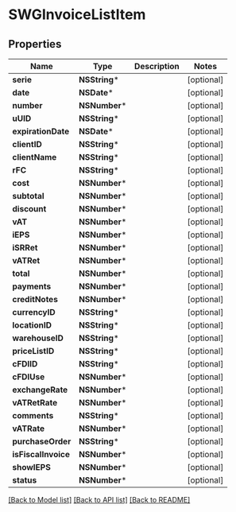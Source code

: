 # SWGInvoiceListItem

## Properties
Name | Type | Description | Notes
------------ | ------------- | ------------- | -------------
**serie** | **NSString*** |  | [optional] 
**date** | **NSDate*** |  | [optional] 
**number** | **NSNumber*** |  | [optional] 
**uUID** | **NSString*** |  | [optional] 
**expirationDate** | **NSDate*** |  | [optional] 
**clientID** | **NSString*** |  | [optional] 
**clientName** | **NSString*** |  | [optional] 
**rFC** | **NSString*** |  | [optional] 
**cost** | **NSNumber*** |  | [optional] 
**subtotal** | **NSNumber*** |  | [optional] 
**discount** | **NSNumber*** |  | [optional] 
**vAT** | **NSNumber*** |  | [optional] 
**iEPS** | **NSNumber*** |  | [optional] 
**iSRRet** | **NSNumber*** |  | [optional] 
**vATRet** | **NSNumber*** |  | [optional] 
**total** | **NSNumber*** |  | [optional] 
**payments** | **NSNumber*** |  | [optional] 
**creditNotes** | **NSNumber*** |  | [optional] 
**currencyID** | **NSString*** |  | [optional] 
**locationID** | **NSString*** |  | [optional] 
**warehouseID** | **NSString*** |  | [optional] 
**priceListID** | **NSString*** |  | [optional] 
**cFDIID** | **NSString*** |  | [optional] 
**cFDIUse** | **NSNumber*** |  | [optional] 
**exchangeRate** | **NSNumber*** |  | [optional] 
**vATRetRate** | **NSNumber*** |  | [optional] 
**comments** | **NSString*** |  | [optional] 
**vATRate** | **NSNumber*** |  | [optional] 
**purchaseOrder** | **NSString*** |  | [optional] 
**isFiscalInvoice** | **NSNumber*** |  | [optional] 
**showIEPS** | **NSNumber*** |  | [optional] 
**status** | **NSNumber*** |  | [optional] 

[[Back to Model list]](../README.md#documentation-for-models) [[Back to API list]](../README.md#documentation-for-api-endpoints) [[Back to README]](../README.md)


